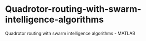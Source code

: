# Quadrotor-routing-with-swarm-intelligence-algorithms
Quadrotor routing with swarm intelligence algorithms - MATLAB

